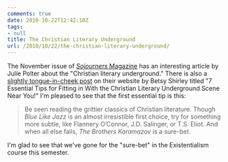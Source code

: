```yaml
---
comments: true
date: 2010-10-22T12:42:10Z
tags:
- null
title: The Christian Literary Underground
url: /2010/10/22/the-christian-literary-underground/
---
```


<p>The November issue of <a href="http://www.sojo.net/index.cfm?action=magazine.article&amp;issue=soj1011&amp;article=the-borderlands-of-publishing"><em>Sojourners</em> Magazine</a> has an interesting article by Julie Polter about the "Christian literary underground." There is also a <a href="http://blog.sojo.net/2010/10/21/7-essential-tips-for-fitting-in-with-the-christian-literary-underground-scene-near-you/">slightly tongue-in-cheek post</a> on their website by Betsy Shirley titled "7 Essential Tips for Fitting in With the Christian Literary Underground Scene Near You!" I'm pleased to see that the first essential tip is this:</p>
<blockquote>
<p>Be seen reading the grittier classics of Christian literature. Though <em>Blue Like Jazz</em> is an almost irresistible first choice, try for something more subtle, like Flannery O’Connor, J.D. Salinger, or T.S. Eliot. And when all else fails, <em>The Brothers Karamazov</em> is a sure-bet.</p>
</blockquote>
<p>I'm glad to see that we've gone for the "sure-bet" in the Existentialism course this semester.</p>
